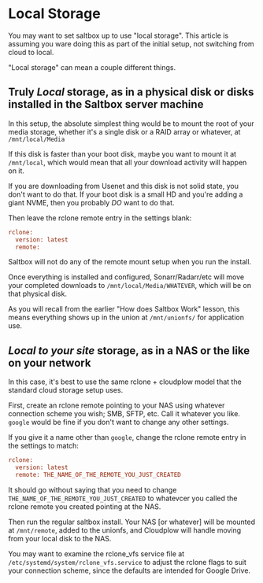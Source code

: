 # Local Storage

You may want to set saltbox up to use "local storage".  This article is assuming you ware doing this as part of the initial setup, not switching from cloud to local.

"Local storage" can mean a couple different things.

## Truly *Local* storage, as in a physical disk or disks installed in the Saltbox server machine

In this setup, the absolute simplest thing would be to mount the root of your media storage, whether it's a single disk or a RAID array or whatever, at `/mnt/local/Media`

If this disk is faster than your boot disk, maybe you want to mount it at `/mnt/local`, which would mean that all your download activity will happen on it.  

If you are downloading from Usenet and this disk is not solid state, you don't want to do that.  If your boot disk is a small HD and you're adding a giant NVME, then you probably _DO_ want to do that.

Then leave the rclone remote entry in the settings blank:

```ini
rclone:
  version: latest 
  remote: 
```

Saltbox will not do any of the remote mount setup when you run the install.

Once everything is installed and configured, Sonarr/Radarr/etc will move your completed downloads to `/mnt/local/Media/WHATEVER`, which will be on that physical disk.

As you will recall from the earlier "How does Saltbox Work" lesson, this means everything shows up in the union at `/mnt/unionfs/` for application use.

## *Local to your site* storage, as in a NAS or the like on your network

In this case, it's best to use the same rclone + cloudplow model that the standard cloud storage setup uses.

First, create an rclone remote pointing to your NAS using whatever connection scheme you wish; SMB, SFTP, etc.  Call it whatever you like.  `google` would be fine if you don't want to change any other settings.

If you give it a name other than `google`, change the rclone remote entry in the settings to match:

```ini
rclone:
  version: latest 
  remote: THE_NAME_OF_THE_REMOTE_YOU_JUST_CREATED
```
It should go without saying that you need to change `THE_NAME_OF_THE_REMOTE_YOU_JUST_CREATED` to whatevcer you called the rclone remote you created pointing at the NAS.

Then run the regular saltbox install.  Your NAS [or whatever] will be mounted at `/mnt/remote`, added to the unionfs, and Cloudplow will handle moving from your local disk to the NAS.

You may want to examine the rclone_vfs service file at `/etc/systemd/system/rclone_vfs.service` to adjust the rclone flags to suit your connection scheme, since the defaults are intended for Google Drive.
